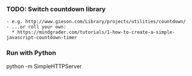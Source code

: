 ### TODO: Switch countdown library
    - e.g. http://www.gieson.com/Library/projects/utilities/countdown/
    - ...or roll your own:
      * https://mindgrader.com/tutorials/1-how-to-create-a-simple-javascript-countdown-timer
### Run with Python
   python -m SimpleHTTPServer
